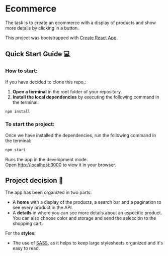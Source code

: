 # Ecommerce

The task is to create an ecommerce with a display of products and show more details by clicking in a button.

This project was bootstrapped with [Create React App](https://github.com/facebook/create-react-app).

## Quick Start Guide :computer:

### How to start:

If you have decided to clone this repo,:
1. **Open a terminal** in the root folder of your repository.
1. **Install the local dependencies** by executing the following command in the terminal:

```bash
npm install
```

### To start the project:

Once we have installed the dependencies, run the following command in the terminal:

```bash
npm start
```
Runs the app in the development mode.\
Open [http://localhost:3000](http://localhost:3000) to view it in your browser.


## Project decision :notebook_with_decorative_cover:

The app has been organized in two parts:

* A **home** with a display of the products, a search bar and a pagination to see every product in the API.
* A **details** in where you can see more details about an especific product. You can also choose color and storage and send the selección to the shopping cart.

For the **styles**:

* The use of [SASS](https://sass-lang.com/), as it helps to keep large stylesheets organized and it's easy to read.

